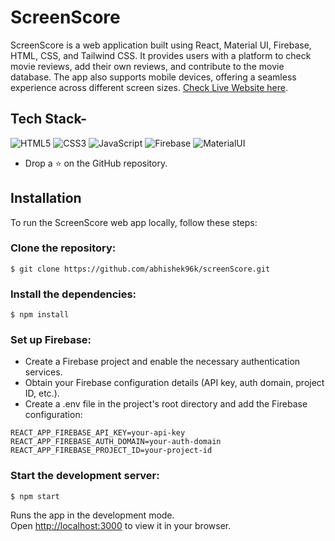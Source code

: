 # ScreenScore

ScreenScore is a web application built using React, Material UI, Firebase, HTML, CSS, and Tailwind CSS. It provides users with a platform to check movie reviews, add their own reviews, and contribute to the movie database. The app also supports mobile devices, offering a seamless experience across different screen sizes. [Check Live Website here](https://screen-score.vercel.app/).

## Tech Stack-
<img alt="HTML5" src="https://img.shields.io/badge/html5%20-%23E34F26.svg?&style=for-the-badge&logo=html5&logoColor=white"/>
<img alt="CSS3" src="https://img.shields.io/badge/css3%20-%231572B6.svg?&style=for-the-badge&logo=css3&logoColor=white"/>
<img alt="JavaScript" src="https://img.shields.io/badge/JavaScript%20-%23039BE5.svg?&style=for-the-badge&logo=EJStemplateengine"/>
<img alt="Firebase" src="https://img.shields.io/badge/Firebase%20-%69536985.svg?&style=for-the-badge&logo=Firebase"/>
<img alt="MaterialUI" src="https://img.shields.io/badge/Material UI%20-%23039BE5.svg?&style=for-the-badge"/>

* Drop a :star: on the GitHub repository.

## Installation

To run the ScreenScore web app locally, follow these steps:

### Clone the repository:

```
$ git clone https://github.com/abhishek96k/screenScore.git
```
### Install the dependencies:

```
$ npm install
```

### Set up Firebase:

* Create a Firebase project and enable the necessary authentication services.
* Obtain your Firebase configuration details (API key, auth domain, project ID, etc.).
* Create a .env file in the project's root directory and add the Firebase configuration:

```
REACT_APP_FIREBASE_API_KEY=your-api-key
REACT_APP_FIREBASE_AUTH_DOMAIN=your-auth-domain
REACT_APP_FIREBASE_PROJECT_ID=your-project-id
```

### Start the development server:

```
$ npm start
```
Runs the app in the development mode.\
Open [http://localhost:3000](http://localhost:3000) to view it in your browser.
